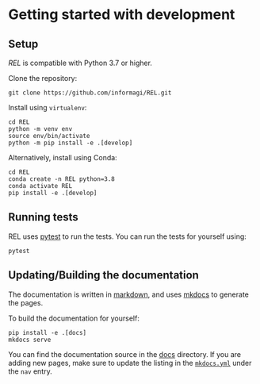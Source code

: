 # Getting started with development

## Setup

*REL* is compatible with Python 3.7 or higher.

Clone the repository:

```console
git clone https://github.com/informagi/REL.git
```

Install using `virtualenv`:

```console
cd REL
python -m venv env
source env/bin/activate
python -m pip install -e .[develop]
```

Alternatively, install using Conda:

```console
cd REL
conda create -n REL python=3.8
conda activate REL
pip install -e .[develop]
```

## Running tests

REL uses [pytest](https://docs.pytest.org/) to run the tests. You can run the tests for yourself using:

```console
pytest
```

## Updating/Building the documentation

The documentation is written in [markdown](https://www.markdownguide.org/basic-syntax/), and uses [mkdocs](https://www.mkdocs.org/) to generate the pages.

To build the documentation for yourself:

```console
pip install -e .[docs]
mkdocs serve
```

You can find the documentation source in the [docs](https://github.com/informagi/REL/tree/main/docs) directory. 
If you are adding new pages, make sure to update the listing in the [`mkdocs.yml`](https://github.com/informagi/REL/blob/mkdocs/mkdocs.yml) under the `nav` entry.
